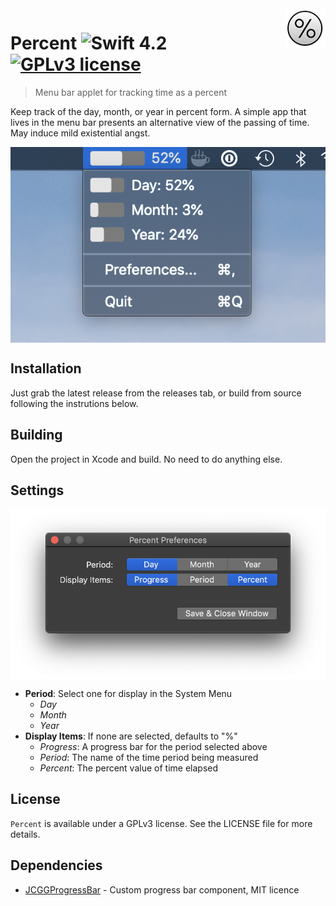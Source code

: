 <img src="img/64x64.png" align="right" />

# Percent ![Swift 4.2](https://img.shields.io/badge/swift-5-brightgreen.svg) [![GPLv3 license](https://img.shields.io/badge/License-GPLv3-blue.svg)](http://perso.crans.org/besson/LICENSE.html)
> Menu bar applet for tracking time as a percent

Keep track of the day, month, or year in percent form. A simple app that lives in the menu bar presents an alternative view of the passing of time. May induce mild existential angst.

<img src="img/percent.png" align="center">

## Installation
Just grab the latest release from the releases tab, or build from source following the instrutions below.

## Building
Open the project in Xcode and build. No need to do anything else.

## Settings
<img src="img/percentPrefs.png" align="center">

- **Period**: Select one for display in the System Menu
	- *Day*
	- *Month*
	- *Year*
- **Display Items**: If none are selected, defaults to "%"
	- *Progress*: A progress bar for the period selected above
	- *Period*: The name of the time period being measured
	- *Percent*: The percent value of time elapsed

## License
`Percent` is available under a GPLv3 license. See the LICENSE file for more details.

## Dependencies
- [JCGGProgressBar](https://github.com/jacquesCedric/JCGGProgressBar) - Custom progress bar component, MIT licence